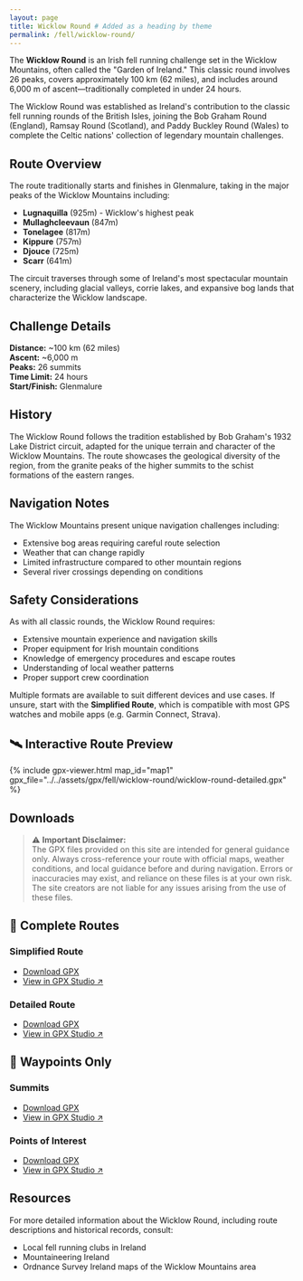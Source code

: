 ```yaml
---
layout: page
title: Wicklow Round # Added as a heading by theme
permalink: /fell/wicklow-round/
---
```


The **Wicklow Round** is an Irish fell running challenge set in the Wicklow Mountains, often called the "Garden of Ireland." This classic round involves 26 peaks, covers approximately 100 km (62 miles), and includes around 6,000 m of ascent—traditionally completed in under 24 hours.

The Wicklow Round was established as Ireland's contribution to the classic fell running rounds of the British Isles, joining the Bob Graham Round (England), Ramsay Round (Scotland), and Paddy Buckley Round (Wales) to complete the Celtic nations' collection of legendary mountain challenges.

## Route Overview

The route traditionally starts and finishes in Glenmalure, taking in the major peaks of the Wicklow Mountains including:

- **Lugnaquilla** (925m) - Wicklow's highest peak
- **Mullaghcleevaun** (847m)
- **Tonelagee** (817m)
- **Kippure** (757m)
- **Djouce** (725m)
- **Scarr** (641m)

The circuit traverses through some of Ireland's most spectacular mountain scenery, including glacial valleys, corrie lakes, and expansive bog lands that characterize the Wicklow landscape.

## Challenge Details

**Distance:** ~100 km (62 miles)  
**Ascent:** ~6,000 m  
**Peaks:** 26 summits  
**Time Limit:** 24 hours  
**Start/Finish:** Glenmalure  

## History

The Wicklow Round follows the tradition established by Bob Graham's 1932 Lake District circuit, adapted for the unique terrain and character of the Wicklow Mountains. The route showcases the geological diversity of the region, from the granite peaks of the higher summits to the schist formations of the eastern ranges.

## Navigation Notes

The Wicklow Mountains present unique navigation challenges including:
- Extensive bog areas requiring careful route selection
- Weather that can change rapidly
- Limited infrastructure compared to other mountain regions
- Several river crossings depending on conditions

## Safety Considerations

As with all classic rounds, the Wicklow Round requires:
- Extensive mountain experience and navigation skills
- Proper equipment for Irish mountain conditions
- Knowledge of emergency procedures and escape routes
- Understanding of local weather patterns
- Proper support crew coordination

Multiple formats are available to suit different devices and use cases. If unsure, start with the **Simplified Route**, which is compatible with most GPS watches and mobile apps (e.g. Garmin Connect, Strava).

## 🛰️ Interactive Route Preview

{% include gpx-viewer.html map_id="map1" gpx_file="../../assets/gpx/fell/wicklow-round/wicklow-round-detailed.gpx" %}

## Downloads

> ⚠️ **Important Disclaimer:**  
> The GPX files provided on this site are intended for general guidance only. Always cross-reference your route with official maps, weather conditions, and local guidance before and during navigation. Errors or inaccuracies may exist, and reliance on these files is at your own risk. The site creators are not liable for any issues arising from the use of these files.

## 🔁 Complete Routes

### Simplified Route
- [Download GPX](../../assets/gpx/fell/wicklow-round/wicklow-round-simplified.gpx)  
- [View in GPX Studio ↗](https://gpx.studio/app?files=["https://thomasturrell.github.io/running-routes/assets/gpx/fell/wicklow-round/wicklow-round-simplified.gpx"])

### Detailed Route
- [Download GPX](../../assets/gpx/fell/wicklow-round/wicklow-round-detailed.gpx)  
- [View in GPX Studio ↗](https://gpx.studio/app?files=["https://thomasturrell.github.io/running-routes/assets/gpx/fell/wicklow-round/wicklow-round-detailed.gpx"])

## 📍 Waypoints Only

### Summits
- [Download GPX](../../assets/gpx/fell/wicklow-round/wicklow-round-summits.gpx)  
- [View in GPX Studio ↗](https://gpx.studio/app?files=["https://thomasturrell.github.io/running-routes/assets/gpx/fell/wicklow-round/wicklow-round-summits.gpx"])

### Points of Interest
- [Download GPX](../../assets/gpx/fell/wicklow-round/wicklow-round-points-of-interest.gpx)  
- [View in GPX Studio ↗](https://gpx.studio/app?files=["https://thomasturrell.github.io/running-routes/assets/gpx/fell/wicklow-round/wicklow-round-points-of-interest.gpx"])

## Resources

For more detailed information about the Wicklow Round, including route descriptions and historical records, consult:
- Local fell running clubs in Ireland
- Mountaineering Ireland
- Ordnance Survey Ireland maps of the Wicklow Mountains area

